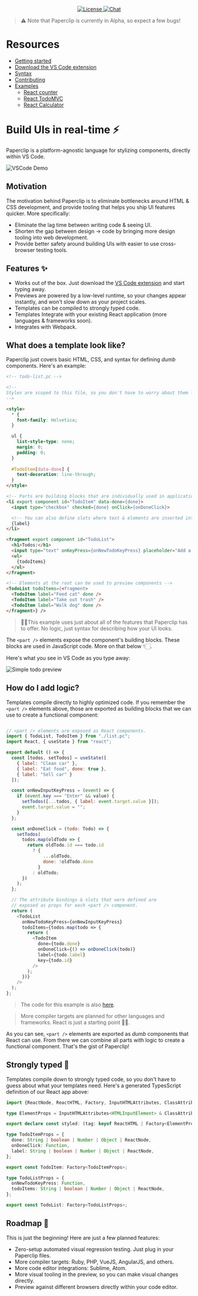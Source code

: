 <!-- most important stuff up top -->

<p align="center">
  <!--a href="https://circleci.com/gh/paperclip/vue/tree/dev">
    <img src="https://img.shields.io/circleci/project/github/paperclip/paperclip/dev.svg" alt="Build Status">
  </a-->
  <a href="https://www.npmjs.com/package/paperclip">
    <img src="https://img.shields.io/npm/l/paperclip.svg" alt="License">
  </a>
  <!-- TODO: change to chat.paperclip.dev -->
  <a href="https://discord.gg/H6wEVtd">
    <img src="https://img.shields.io/badge/chat-on%20discord-7289da.svg" alt="Chat">
  </a>
</p>

> ⚠️ Note that Paperclip is currently in Alpha, so expect a few bugs!

# Resources

- [Getting started](./documentation/Getting%20Started)
- [Download the VS Code extension](https://marketplace.visualstudio.com/items?itemName=crcn.paperclip-vscode-extension)
- [Syntax](./documentation/Syntax)
- [Contributing](./documentation/Contributing)
- [Examples](./examples)
  - [React counter](./examples/react-counter)
  - [React TodoMVC](./examples/react-todomvc)
  - [React Calculator](./examples/react-calculator)

<!--

Notes:

- need to express that it's lightweight
-->

# Build UIs in real-time ⚡️

<!-- No more juggling between the coding & debugging in the browser. Paperclip provides tooling that allows  -->

Paperclip is a platform-agnostic language for stylizing components, directly within VS Code.

<!-- Tooling is provided that brings a real-time preview of your application directly into your code editor. -->

<!-- Paperclip is a template language that runs while you're writing in it, so you can see a preview of exactly what you're creating in real-time. -->

<!-- No more wasted time juggling between the browser & code! -->


<!-- Paperclip code runs while you're writing it, so you never have to leave the IDE. UI files also compile down directly to React code. -->

<!-- Write your UIs and see a live preview of them directly within your IDE. Paperclip templates also compile to React code, so you can use them in your React app.  -->

<!-- Paperclip runs while you're writing it, so you never have to leave the IDE. UI files also compile down directly to React code.  -->

<!-- Paperclip code runs while you're writing it, so you can build features more quickly. UIs also compile down to application code, so you can use Paperclip in your existing codebase (currently React). -->


<!-- _See_ UIs that you're creating in real-time, directly within your code editor. Designed to integrate with your existing codebase (currently just React for now). -->

<!--
Templates are also designed to compile down to your application framework of choice (currently only React).
-->

<!-- 
_See_ UIs that you're creating in real-time, directly within your code editor. Paperclip comes with primitive UI behavior that allows you to setup the _bones_ UI 

-->

<!-- Paperclip comes with a runtime for VSCode that shows you a preview of UIs as  -->


<!--  that runs _while_ you write in it, and compiles down to application code in the framework of your choice. -->

![VSCode Demo](https://user-images.githubusercontent.com/757408/75412579-f0965200-58f0-11ea-8043-76a0b0ec1a08.gif)

## Motivation 

<!-- TODO: more pain point here -->

The motivation behind Paperclip is to eliminate bottlenecks around HTML & CSS development, and provide tooling that helps you ship UI features quicker. More specifically:

- Eliminate the lag time between writing code & seeing UI.
- Shorten the gap between design -> code by bringing more design tooling into web development.
- Provide better safety around building UIs with easier to use cross-browser testing tools. 

## Features ✨

- Works out of the box. Just download the [VS Code extension](https://marketplace.visualstudio.com/items?itemName=crcn.paperclip-vscode-extension) and start typing away. 
- Previews are powered by a low-level runtime, so your changes appear instantly, and won't slow down as your project scales.
- Templates can be compiled to strongly typed code.
- Templates Integrate with your existing React application (more languages & frameworks soon).
- Integrates with Webpack. 



## What does a template look like?

Paperclip just covers basic HTML, CSS, and syntax for defining _dumb_ components. Here's an example:

```html
<!-- todo-list.pc -->

<!--
Styles are scoped to this file, so you don't have to worry about them leaking out.
-->

<style>
  * {
    font-family: Helvetica;
  }

  ul {
    list-style-type: none;
    margin: 0;
    padding: 0;
  }
  
  #TodoItem[data-done] {
    text-decoration: line-through;
  }
</style>

<!-- Parts are building blocks that are individually used in application code (more information below). -->
<li export component id="TodoItem" data-done={done}>
  <input type="checkbox" checked={done} onClick={onDoneClick}>

  <!-- You can also define slots where text & elements are inserted into. -->
  {label}
</li>

<fragment export component id="TodoList">
  <h1>Todos:</h1>
  <input type="text" onKeyPress={onNewTodoKeyPress} placeholder="Add a new todo..." >
  <ul>
    {todoItems}
  </ul>
</fragment>

<!-- Elements at the root can be used to preview components -->
<TodoList todoItems={<fragment>
  <TodoItem label="Feed cat" done />
  <TodoItem label="Take out trash" />
  <TodoItem label="Walk dog" done />
</fragment>} />
```

> ☝🏻This example uses just about all of the features that Paperclip has to offer. No logic, just syntax for describing how your UI looks. 

The `<part />` elements expose the component's building blocks. These blocks are used in JavaScript code. More on that below 👇🏻.

Here's what you see in VS Code as you type away:

![Simple todo preview](https://user-images.githubusercontent.com/757408/75791302-ff866580-5d31-11ea-8da9-1c43631f0626.gif)


## How do I add logic? 

Templates compile directly to highly optimized code. If you remember the `<part />` elements above, those are exported as building blocks that we can use to create a functional component: 

<!-- Using our list example above, here's how you might use it in a React app: -->

```javascript

// <part /> elements are exposed as React components.
import { TodoList, TodoItem } from "./list.pc";
import React, { useState } from "react";

export default () => {
  const [todos, setTodos] = useState([
    { label: "Clean car" },
    { label: "Eat food", done: true },
    { label: "Sell car" }
  ]);

  const onNewInputKeyPress = (event) => {
    if (event.key === "Enter" && value) {
      setTodos([...todos, { label: event.target.value }]);
      event.target.value = "";
    }
  };

  const onDoneClick = (todo: Todo) => {
    setTodos(
      todos.map(oldTodo => {
        return oldTodo.id === todo.id
          ? {
              ...oldTodo,
              done: !oldTodo.done
            }
          : oldTodo;
      })
    );
  };

  // The attribute bindings & slots that were defined are
  // exposed as props for each <part /> component.
  return (
    <TodoList
      onNewTodoKeyPress={onNewInputKeyPress}
      todoItems={todos.map(todo => {
        return (
          <TodoItem
            done={todo.done}
            onDoneClick={() => onDoneClick(todo)}
            label={todo.label}
            key={todo.id}
          />
        );
      })}
    />
  );
};
```

> The code for this example is also [here](./examples/react-simple-todo-list).

> More compiler targets are planned for other languages and frameworks. React is just a starting point ✌🏻.

As you can see, `<part />` elements are exported as _dumb_ components that React can use. From there we can combine all parts with logic to create a functional component. That's the gist of Paperclip!

<!-- 
As you might have noticed, Paperclip just exports building blocks for your component. All of the logic remains in your application code, so you don't have to worry about  -->

## Strongly typed 🦺

Templates compile down to strongly typed code, so you don't have to guess about what your templates need. Here's a generated TypesScript definition of our React app above:

```typescript
import {ReactNode, ReactHTML, Factory, InputHTMLAttributes, ClassAttributes} from "react";

type ElementProps = InputHTMLAttributes<HTMLInputElement> & ClassAttributes<HTMLInputElement>;

export declare const styled: (tag: keyof ReactHTML | Factory<ElementProps>, defaultProps?: ElementProps) => Factory<ElementProps>;

type TodoItemProps = {
  done: String | boolean | Number | Object | ReactNode,
  onDoneClick: Function,
  label: String | boolean | Number | Object | ReactNode,
};

export const TodoItem: Factory<TodoItemProps>;

type TodoListProps = {
  onNewTodoKeyPress: Function,
  todoItems: String | boolean | Number | Object | ReactNode,
};

export const TodoList: Factory<TodoListProps>;
```

<!-- ### What makes Paperclip special?

Paperclip's syntax allows you to express _most_ of you user interface in a "dumb" way. -->


<!-- The current process around developing UIs is incredibly slow, especially as codebases scale. Paperclip was created -->


<!--UI development is a bit slow & inneficient, especially as projects scale, and code complexity kicks in. So I developed Paperclip to be a lightweight, and fast alternative for creating UIs that helps get the job done faster. 

The template language is limited -->

<!--

Points:

- lightwight
- bones of the UI

-->


## Roadmap 🌄

This is just the beginning! Here are just a few planned features:

- Zero-setup automated visual regression testing. Just plug in your Paperclip files.
- More compiler targets: Ruby, PHP, VueJS, AngularJS, and others.
- More code editor integrations: Sublime, Atom.
- More visual tooling in the preview, so you can make visual changes directly.
- Preview against different browsers directly within your code editor.
